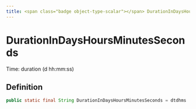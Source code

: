 ```yaml
---
title: <span class="badge object-type-scalar"></span> DurationInDaysHoursMinutesSeconds
---
```

# <span class="badge object-type-scalar"></span> DurationInDaysHoursMinutesSeconds

Time: duration (d hh:mm:ss)

## Definition

```java
public static final String DurationInDaysHoursMinutesSeconds = dtdhms
```
